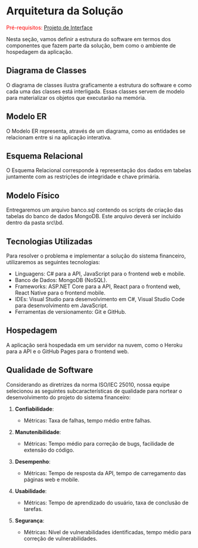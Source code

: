 # Arquitetura da Solução

<span style="color:red">Pré-requisitos: <a href="3-Projeto de Interface.md"> Projeto de Interface</a></span>

Nesta seção, vamos definir a estrutura do software em termos dos componentes que fazem parte da solução, bem como o ambiente de hospedagem da aplicação.

## Diagrama de Classes

O diagrama de classes ilustra graficamente a estrutura do software e como cada uma das classes está interligada. Essas classes servem de modelo para materializar os objetos que executarão na memória.

## Modelo ER

O Modelo ER representa, através de um diagrama, como as entidades se relacionam entre si na aplicação interativa.

## Esquema Relacional

O Esquema Relacional corresponde à representação dos dados em tabelas juntamente com as restrições de integridade e chave primária.

## Modelo Físico

Entregaremos um arquivo banco.sql contendo os scripts de criação das tabelas do banco de dados MongoDB. Este arquivo deverá ser incluído dentro da pasta src\bd.

## Tecnologias Utilizadas

Para resolver o problema e implementar a solução do sistema financeiro, utilizaremos as seguintes tecnologias:

- Linguagens: C# para a API, JavaScript para o frontend web e mobile.
- Banco de Dados: MongoDB (NoSQL).
- Frameworks: ASP.NET Core para a API, React para o frontend web, React Native para o frontend mobile.
- IDEs: Visual Studio para desenvolvimento em C#, Visual Studio Code para desenvolvimento em JavaScript.
- Ferramentas de versionamento: Git e GitHub.

## Hospedagem

A aplicação será hospedada em um servidor na nuvem, como o Heroku para a API e o GitHub Pages para o frontend web.

## Qualidade de Software

Considerando as diretrizes da norma ISO/IEC 25010, nossa equipe selecionou as seguintes subcaracterísticas de qualidade para nortear o desenvolvimento do projeto do sistema financeiro:

1. **Confiabilidade**:
   - Métricas: Taxa de falhas, tempo médio entre falhas.

2. **Manutenibilidade**:
   - Métricas: Tempo médio para correção de bugs, facilidade de extensão do código.

3. **Desempenho**:
   - Métricas: Tempo de resposta da API, tempo de carregamento das páginas web e mobile.

4. **Usabilidade**:
   - Métricas: Tempo de aprendizado do usuário, taxa de conclusão de tarefas.

5. **Segurança**:
   - Métricas: Nível de vulnerabilidades identificadas, tempo médio para correção de vulnerabilidades.

